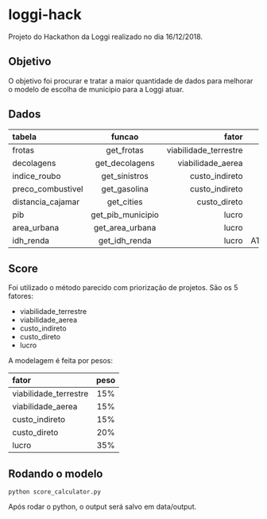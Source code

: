 # loggi-hack
Projeto do Hackathon da Loggi realizado no dia 16/12/2018.

## Objetivo

O objetivo foi procurar e tratar a maior quantidade de dados para melhorar o modelo de escolha de municipio para a Loggi atuar.


## Dados


| tabela| funcao | fator | fonte |
| :---         |     :---:      |          ---: |          ---: |
| frotas   | get_frotas    | viabilidade_terrestre    | DENATRAN    | 
| decolagens     | get_decolagens  | viabilidade_aerea      |  ANAC    | 
| indice_roubo     | get_sinistros  | custo_indireto     |  SUSEP    | 
| preco_combustivel   | get_gasolina  | custo_indireto     |  ANP    | 
| distancia_cajamar   | get_cities  | custo_direto     |  LOGGI    | 
| pib   | get_pib_municipio  | lucro     |  IBGE    | 
| area_urbana   | get_area_urbana  | lucro     |  EMBRAPA    |
| idh_renda   | get_idh_renda  | lucro     |  ATLASBRASIL    | 

## Score

Foi utilizado o método parecido com priorização de projetos. São os 5 fatores:

* viabilidade_terrestre
* viabilidade_aerea 
* custo_indireto 
* custo_direto
* lucro

A modelagem é feita por pesos:

| fator| peso | 
| :---         |     :---:      | 
| viabilidade_terrestre   | 15%    | 
| viabilidade_aerea     | 15%  | 
| custo_indireto     | 15%  | 
| custo_direto   | 20%  | 
| lucro   | 35%  |



## Rodando o modelo

```
python score_calculator.py
```

Após rodar o python, o output será salvo em data/output.
